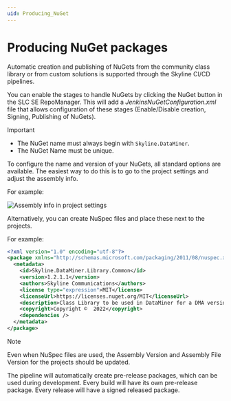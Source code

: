 ```yaml
---
uid: Producing_NuGet
---
```


# Producing NuGet packages

Automatic creation and publishing of NuGets from the community class library or from custom solutions is supported through the Skyline CI/CD pipelines.

You can enable the stages to handle NuGets by clicking the NuGet button in the SLC SE RepoManager. This will add a *JenkinsNuGetConfiguration.xml* file that allows configuration of these stages (Enable/Disable creation, Signing, Publishing of NuGets).

> [!IMPORTANT]
> - The NuGet name must always begin with `Skyline.DataMiner`.
> - The NuGet Name must be unique.

To configure the name and version of your NuGets, all standard options are available. The easiest way to do this is to go to the project settings and adjust the assembly info.

For example:

![Assembly info in project settings](~/develop/images/Assembly_info_NuGet.png)

Alternatively, you can create NuSpec files and place these next to the projects.

For example:

```xml
<?xml version="1.0" encoding="utf-8"?>
<package xmlns="http://schemas.microsoft.com/packaging/2011/08/nuspec.xsd">
  <metadata>
    <id>Skyline.DataMiner.Library.Common</id>
    <version>1.2.1.1</version>
    <authors>Skyline Communications</authors>
    <license type="expression">MIT</license>
    <licenseUrl>https://licenses.nuget.org/MIT</licenseUrl>
    <description>Class Library to be used in DataMiner for a DMA version larger than 10.0.3</description>
    <copyright>Copyright ©  2022</copyright>
    <dependencies />
  </metadata>
</package>
```
> [!NOTE]
> Even when NuSpec files are used, the Assembly Version and Assembly File Version for the projects should be updated.


The pipeline will automatically create pre-release packages, which can be used during development. Every build will have its own pre-release package. Every release will have a signed released package.
